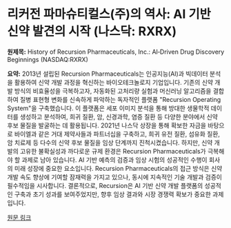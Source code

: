 # 리커전 파마슈티컬스(주)의 역사: AI 기반 신약 발견의 시작 (나스닥: RXRX)

**원제목:** History of Recursion Pharmaceuticals, Inc.: AI‑Driven Drug Discovery Beginnings (NASDAQ:RXRX)

**요약:** 2013년 설립된 Recursion Pharmaceuticals는 인공지능(AI)과 빅데이터 분석을 활용하여 신약 개발 과정을 혁신하는 바이오테크놀로지 기업입니다. 기존의 신약 개발 방식의 비효율성을 극복하고자, 자동화된 고처리량 실험과 머신러닝 알고리즘을 결합하여 질병 표현형 변화를 신속하게 파악하는 독자적인 플랫폼 "Recursion Operating System"을 구축했습니다. 이 플랫폼은 세포 이미지 분석을 통해 방대한 생물학적 데이터를 생성하고 분석하여, 희귀 질환, 암, 신경과학, 염증 질환 등 다양한 분야에서 신약 후보 물질을 발굴하는 데 활용됩니다.  2021년 나스닥 상장을 통해 확보한 자금을 바탕으로 바이엘과 같은 거대 제약사들과 파트너십을 구축하고,  희귀 유전 질환, 섬유화 질환, 암 치료제 등 다수의 신약 후보 물질을 임상 단계까지 진척시켰습니다.  하지만,  신약 개발의 고유한 불확실성과 까다로운 규제 환경은 Recursion Pharmaceuticals가 극복해야 할 과제로 남아 있습니다.  AI 기반 예측의 검증과 임상 시험의 성공적인 수행이 회사의 미래 성장에 중요한 요소입니다.  Recursion Pharmaceuticals의 접근 방식은 신약 개발 속도 향상에 기여할 잠재력을 가지고 있으나,  동시에  지속적인 기술 개발과 검증이 필수적임을 시사합니다.  결론적으로,  Recursion은 AI 기반 신약 개발 플랫폼의 성공적인 구축과 초기 성과를 보여주었지만, 향후 임상 결과와 시장 경쟁력 확보가 중요한 과제입니다.

[원문 링크](https://markets.financialcontent.com/stocks/article/marketminute-2025-7-21-history-of-recursion-pharmaceuticals-inc-aidriven-drug-discovery-beginnings-nasdaqrxrx)
